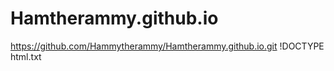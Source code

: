 # Hamtherammy.github.io
https://github.com/Hammytherammy/Hamtherammy.github.io.git
!DOCTYPE html.txt

